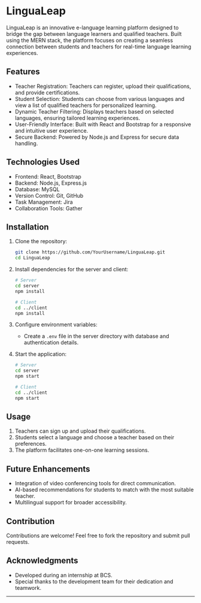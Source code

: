 # LinguaLeap  

LinguaLeap is an innovative e-language learning platform designed to bridge the gap between language learners and qualified teachers. Built using the MERN stack, the platform focuses on creating a seamless connection between students and teachers for real-time language learning experiences.  

## Features  
- Teacher Registration: Teachers can register, upload their qualifications, and provide certifications.  
- Student Selection: Students can choose from various languages and view a list of qualified teachers for personalized learning.  
- Dynamic Teacher Filtering: Displays teachers based on selected languages, ensuring tailored learning experiences.  
- User-Friendly Interface: Built with React and Bootstrap for a responsive and intuitive user experience.  
- Secure Backend: Powered by Node.js and Express for secure data handling.  

## Technologies Used  
- Frontend: React, Bootstrap  
- Backend: Node.js, Express.js  
- Database: MySQL  
- Version Control: Git, GitHub  
- Task Management: Jira  
- Collaboration Tools: Gather  

## Installation  

1. Clone the repository:  
   ```bash  
   git clone https://github.com/YourUsername/LinguaLeap.git  
   cd LinguaLeap  
   ```  
2. Install dependencies for the server and client:  
   ```bash  
   # Server  
   cd server  
   npm install  

   # Client  
   cd ../client  
   npm install  
   ```  
3. Configure environment variables:  
   - Create a `.env` file in the server directory with database and authentication details.  

4. Start the application:  
   ```bash  
   # Server  
   cd server  
   npm start  

   # Client  
   cd ../client  
   npm start  
   ```  

## Usage  

1. Teachers can sign up and upload their qualifications.  
2. Students select a language and choose a teacher based on their preferences.  
3. The platform facilitates one-on-one learning sessions.  

## Future Enhancements  
- Integration of video conferencing tools for direct communication.  
- AI-based recommendations for students to match with the most suitable teacher.  
- Multilingual support for broader accessibility.  

## Contribution  
Contributions are welcome! Feel free to fork the repository and submit pull requests.  

## Acknowledgments  
- Developed during an internship at BCS.  
- Special thanks to the development team for their dedication and teamwork.  

---
